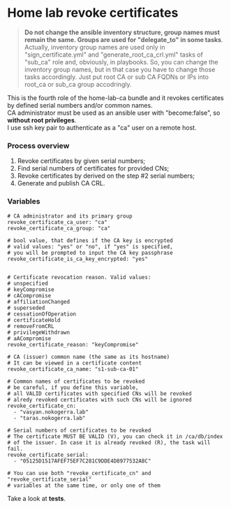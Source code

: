 # Home lab revoke certificates
> **Do not change the ansible inventory structure, group names must remain the same. Groups are used for "delegate_to" in some tasks**. Actually, inventory group names are used only in "sign_certificate.yml" and "generate_root_ca_crl.yml" tasks of "sub_ca" role and, obviously, in playbooks. So, you can change the inventory group names, but in that case you have to change those tasks accordingly.
> Just put root CA or sub CA FQDNs or IPs into root_ca or sub_ca group accodringly.

This is the fourth role of the home-lab-ca bundle and it revokes certificates by defined serial numbers and/or common names.<br />
CA administrator must be used as an ansible user with "become:false", so **without root privileges**.<br />
I use ssh key pair to authenticate as a "ca" user on a remote host.
### Process overview
1. Revoke certificates by given serial numbers;
2. Find serial numbers of certificates for provided CNs;
3. Revoke certificates by derived on the step #2 serial numbers;
2. Generate and publish CA CRL.
### Variables
```
# CA administrator and its primary group
revoke_certificate_ca_user: "ca"
revoke_certificate_ca_group: "ca"

# bool value, that defines if the CA key is encrypted
# valid values: "yes" or "no", if "yes" is specified,
# you will be prompted to input the CA key passphrase
revoke_certificate_is_ca_key_encrypted: "yes"


# Certificate revocation reason. Valid values:
# unspecified
# keyCompromise
# cACompromise
# affiliationChanged
# superseded
# cessationOfOperation
# certificateHold
# removeFromCRL
# privilegeWithdrawn
# aACompromise
revoke_certificate_reason: "keyCompromise"

# CA (issuer) common name (the same as its hostname)
# It can be viewed in a certificate content
revoke_certificate_ca_name: "s1-sub-ca-01"

# Common names of certificates to be revoked
# be careful, if you define this variable,
# all VALID certificates with specified CNs will be revoked
# alredy revoked certificates with such CNs will be ignored
revoke_certificate_cn:
  - "vasyan.nokogerra.lab"
  - "taras.nokogerra.lab"

# Serial numbers of certificates to be revoked
# The certificate MUST BE VALID (V), you can check it in /ca/db/index
# of the issuer. In case it is already revoked (R), the task will fail.
revoke_certificate_serial:
  - "05125D1517AFEF75EF7C281C9DDE4D8977532A8C"

# You can use both "revoke_certificate_cn" and "revoke_certificate_serial"
# variables at the same time, or only one of them
```
Take a look at **tests**.

